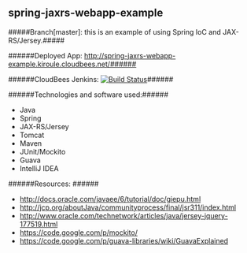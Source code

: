 spring-jaxrs-webapp-example
---------------------------

#####Branch[master]: this is an example of using Spring IoC and JAX-RS/Jersey.#####

######Deployed App: http://spring-jaxrs-webapp-example.kiroule.cloudbees.net/######

######CloudBees Jenkins: [![Build Status](https://kiroule.ci.cloudbees.com/buildStatus/icon?job=spring-jaxrs-webapp-example)](https://kiroule.ci.cloudbees.com/job/spring-jaxrs-webapp-example/)######

######Technologies and software used:######
* Java
* Spring
* JAX-RS/Jersey
* Tomcat
* Maven
* JUnit/Mockito
* Guava
* IntelliJ IDEA 

######Resources: ######
* http://docs.oracle.com/javaee/6/tutorial/doc/giepu.html
* http://jcp.org/aboutJava/communityprocess/final/jsr311/index.html
* http://www.oracle.com/technetwork/articles/java/jersey-jquery-177519.html
* https://code.google.com/p/mockito/
* https://code.google.com/p/guava-libraries/wiki/GuavaExplained
